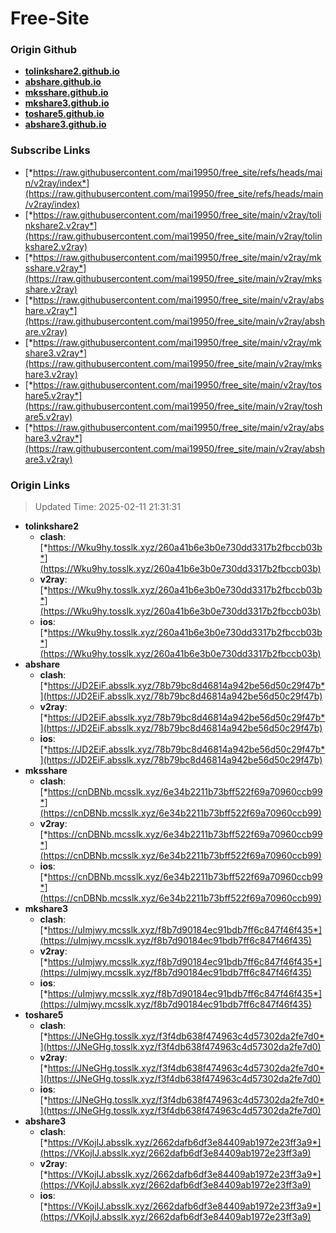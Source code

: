 # Free-Site

### Origin Github

- [**tolinkshare2.github.io**](https://github.com/tolinkshare2/tolinkshare2.github.io)
- [**abshare.github.io**](https://github.com/abshare/abshare.github.io)
- [**mksshare.github.io**](https://github.com/mksshare/mksshare.github.io)
- [**mkshare3.github.io**](https://github.com/mkshare3/mkshare3.github.io)
- [**toshare5.github.io**](https://github.com/toshare5/toshare5.github.io)
- [**abshare3.github.io**](https://github.com/abshare3/abshare3.github.io)

### Subscribe Links

- [*https://raw.githubusercontent.com/mai19950/free_site/refs/heads/main/v2ray/index*](https://raw.githubusercontent.com/mai19950/free_site/refs/heads/main/v2ray/index)
- [*https://raw.githubusercontent.com/mai19950/free_site/main/v2ray/tolinkshare2.v2ray*](https://raw.githubusercontent.com/mai19950/free_site/main/v2ray/tolinkshare2.v2ray)
- [*https://raw.githubusercontent.com/mai19950/free_site/main/v2ray/mksshare.v2ray*](https://raw.githubusercontent.com/mai19950/free_site/main/v2ray/mksshare.v2ray)
- [*https://raw.githubusercontent.com/mai19950/free_site/main/v2ray/abshare.v2ray*](https://raw.githubusercontent.com/mai19950/free_site/main/v2ray/abshare.v2ray)
- [*https://raw.githubusercontent.com/mai19950/free_site/main/v2ray/mkshare3.v2ray*](https://raw.githubusercontent.com/mai19950/free_site/main/v2ray/mkshare3.v2ray)
- [*https://raw.githubusercontent.com/mai19950/free_site/main/v2ray/toshare5.v2ray*](https://raw.githubusercontent.com/mai19950/free_site/main/v2ray/toshare5.v2ray)
- [*https://raw.githubusercontent.com/mai19950/free_site/main/v2ray/abshare3.v2ray*](https://raw.githubusercontent.com/mai19950/free_site/main/v2ray/abshare3.v2ray)

### Origin Links

> Updated Time: 2025-02-11 21:31:31

- **tolinkshare2**
  - **clash**: [*https://Wku9hy.tosslk.xyz/260a41b6e3b0e730dd3317b2fbccb03b*](https://Wku9hy.tosslk.xyz/260a41b6e3b0e730dd3317b2fbccb03b)
  - **v2ray**: [*https://Wku9hy.tosslk.xyz/260a41b6e3b0e730dd3317b2fbccb03b*](https://Wku9hy.tosslk.xyz/260a41b6e3b0e730dd3317b2fbccb03b)
  - **ios**: [*https://Wku9hy.tosslk.xyz/260a41b6e3b0e730dd3317b2fbccb03b*](https://Wku9hy.tosslk.xyz/260a41b6e3b0e730dd3317b2fbccb03b)
- **abshare**
  - **clash**: [*https://JD2EiF.absslk.xyz/78b79bc8d46814a942be56d50c29f47b*](https://JD2EiF.absslk.xyz/78b79bc8d46814a942be56d50c29f47b)
  - **v2ray**: [*https://JD2EiF.absslk.xyz/78b79bc8d46814a942be56d50c29f47b*](https://JD2EiF.absslk.xyz/78b79bc8d46814a942be56d50c29f47b)
  - **ios**: [*https://JD2EiF.absslk.xyz/78b79bc8d46814a942be56d50c29f47b*](https://JD2EiF.absslk.xyz/78b79bc8d46814a942be56d50c29f47b)
- **mksshare**
  - **clash**: [*https://cnDBNb.mcsslk.xyz/6e34b2211b73bff522f69a70960ccb99*](https://cnDBNb.mcsslk.xyz/6e34b2211b73bff522f69a70960ccb99)
  - **v2ray**: [*https://cnDBNb.mcsslk.xyz/6e34b2211b73bff522f69a70960ccb99*](https://cnDBNb.mcsslk.xyz/6e34b2211b73bff522f69a70960ccb99)
  - **ios**: [*https://cnDBNb.mcsslk.xyz/6e34b2211b73bff522f69a70960ccb99*](https://cnDBNb.mcsslk.xyz/6e34b2211b73bff522f69a70960ccb99)
- **mkshare3**
  - **clash**: [*https://uImjwy.mcsslk.xyz/f8b7d90184ec91bdb7ff6c847f46f435*](https://uImjwy.mcsslk.xyz/f8b7d90184ec91bdb7ff6c847f46f435)
  - **v2ray**: [*https://uImjwy.mcsslk.xyz/f8b7d90184ec91bdb7ff6c847f46f435*](https://uImjwy.mcsslk.xyz/f8b7d90184ec91bdb7ff6c847f46f435)
  - **ios**: [*https://uImjwy.mcsslk.xyz/f8b7d90184ec91bdb7ff6c847f46f435*](https://uImjwy.mcsslk.xyz/f8b7d90184ec91bdb7ff6c847f46f435)
- **toshare5**
  - **clash**: [*https://JNeGHg.tosslk.xyz/f3f4db638f474963c4d57302da2fe7d0*](https://JNeGHg.tosslk.xyz/f3f4db638f474963c4d57302da2fe7d0)
  - **v2ray**: [*https://JNeGHg.tosslk.xyz/f3f4db638f474963c4d57302da2fe7d0*](https://JNeGHg.tosslk.xyz/f3f4db638f474963c4d57302da2fe7d0)
  - **ios**: [*https://JNeGHg.tosslk.xyz/f3f4db638f474963c4d57302da2fe7d0*](https://JNeGHg.tosslk.xyz/f3f4db638f474963c4d57302da2fe7d0)
- **abshare3**
  - **clash**: [*https://VKojIJ.absslk.xyz/2662dafb6df3e84409ab1972e23ff3a9*](https://VKojIJ.absslk.xyz/2662dafb6df3e84409ab1972e23ff3a9)
  - **v2ray**: [*https://VKojIJ.absslk.xyz/2662dafb6df3e84409ab1972e23ff3a9*](https://VKojIJ.absslk.xyz/2662dafb6df3e84409ab1972e23ff3a9)
  - **ios**: [*https://VKojIJ.absslk.xyz/2662dafb6df3e84409ab1972e23ff3a9*](https://VKojIJ.absslk.xyz/2662dafb6df3e84409ab1972e23ff3a9)
